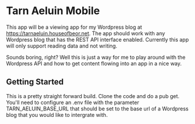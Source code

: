 # Tarn Aeluin Mobile

This app will be a viewing app for my Wordpress blog at https://tarnaeluin.houseofbeor.net. The app
should work with any Wordpress blog that has the REST API interface enabled. Currently this app will
only support reading data and not writing.

Sounds boring, right? Well this is just a way for me to play around with the Wordpress API and how
to get content flowing into an app in a nice way.

## Getting Started

This is a pretty straight forward build. Clone the code and do a pub get. You'll need to configure
an .env file with the parameter TARN_AELUIN_BASE_URL that should be set to the base url of a Wordpress blog
that you would like to intergrate with.
